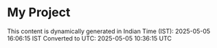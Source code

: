 # My Project

This content is dynamically generated in Indian Time (IST): 2025-05-05 16:06:15 IST
Converted to UTC: 2025-05-05 10:36:15 UTC
